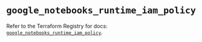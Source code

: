 # `google_notebooks_runtime_iam_policy`

Refer to the Terraform Registry for docs: [`google_notebooks_runtime_iam_policy`](https://registry.terraform.io/providers/hashicorp/google-beta/5.42.0/docs/resources/google_notebooks_runtime_iam_policy).
